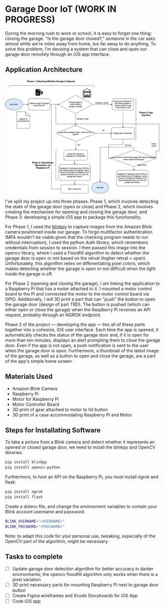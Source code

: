 # Garage Door IoT (WORK IN PROGRESS)

During the morning rush to work or school, it is easy to forget one thing: closing the garage. "Is the garage door closed?," someone in the car asks almost while we're miles away from home, too far away to do anything. To solve this problem, I'm devising a system that can close and open our garage door remotely through an iOS app interface.

## Application Architecture

![Architecture Diagram for IoT Garage Door](GarageDoorRemoteApp.jpg)

I've split my project up into three phases: Phase 1, which involves detecting the state of the garage door (open or close) and Phase 2, which involves creating the mechanism for opening and closing the garage door, and Phase 3: developing a simple iOS app to package this functionality.

For Phase 1, I used the [blinkpy](https://github.com/fronzbot/blinkpy) to capture images from the Amazon Blink camera positioned inside our garage. To forgo multifactor authentication \(MFA wouldn't be viable given that the checking program needs to run without interruption\), I used the python Auth library, which remembers credentials from session to session. I then passed this image into the opencv library, where I used a Floodfill algorithm to detect whether the garage door is open or not based on the retval (higher retval = open). Unfortunately, this algorithm relies on differentiating pixel colors, which makes detecting whether the garage is open or not difficult when the light inside the garage is off.

For Phase 2 \(opening and closing the garage\), I am linking the application to a Raspberry Pi that has a motor attached to it. I mounted a motor control board to the Pi and connected the motor to the motor control board via GPIO. Additionally, I will 3D print a part that can "push" the button to open the garage door (design of part TBD). The button is pushed (which can either open or close the garage) when the Raspberry Pi receives an API request, probably through an NGROK endpoint.

Phase 3 of the project — developing the app — ties all of these parts together into a cohesive, iOS user interface. Each time the app is opened, it automatically checks the status of the garage door and, if it is open for more than ten minutes, displays an alert prompting them to close the garage door. Even if the app is not open, a push notification is sent to the user when the garage door is open. Furthermore, a thumbnail of the latest image of the garage, as well as a button to open and close the garage, are a part of the app's simple home screen.

## Materials Used

- Amazon Blink Camera
- Raspberry Pi
- Motor for Raspberry Pi
- Motor Controller Board
- 3D print of gear attached to motor to hit button
- 3D print of a case accommodating Raspberry Pi and Motor

## Steps for Installating Software

To take a picture from a Blink camera and detect whether it represents an opened or closed garage door, we need to install the blinkpy and OpenCV libraries:

```bash
pip install blinkpy
pip install opencv-python
```

Furthermore, to host an API on the Raspberry Pi, you must install ngrok and flask:

```bash
pip install ngrok
pip install flask
```

Create a dotenv file, and change the environment variables to contain your Blink account username and password.

```bash
BLINK_USERNAME="<USERNAME>"
BLINK_PASSWORD="<PASSWORD>"
```

Note: to adapt this code for your personal use, tweaking, especially of the OpenCV part of the algorithm, might be necessary.

## Tasks to complete

- [ ] Update garage door detection algorithm for better accuracy in darker environments; the opencv floodfill algorithm only works when there is a pixel variation
- [ ] 3D print necessary parts for mounting Raspberry Pi next to garage door button
- [ ] Create Figma wireframes and Xcode Storyboards for iOS App
- [ ] Code iOS app
